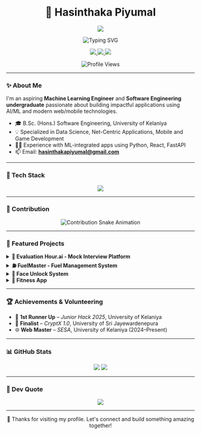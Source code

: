 <h1 align="center">🚀 Hasinthaka Piyumal</h1>
<p align="center">
  <img src="https://img.shields.io/badge/Hasinthaka%20Piyumal-%F0%9F%91%8BHello!-gradient?style=for-the-badge&logoColor=white&labelColor=black&color=gradient" />
</p>

<p align="center">
  <img src="https://readme-typing-svg.herokuapp.com?font=Fira+Code&size=24&pause=1000&color=36BCF7&center=true&vCenter=true&width=435&lines=Machine+Learning+Enthusiast;Full-Stack+Developer;Software+Engineering+Student;Problem+Solver" alt="Typing SVG" />
</p>

<p align="center">
  <a href="https://github.com/HasinthakaPiyumal" target="_blank">
    <img src="https://img.shields.io/badge/GitHub-Profile-black?style=for-the-badge&logo=github" />
  </a>
  <a href="https://linkedin.com/in/hasinthaka-piyumal" target="_blank">
    <img src="https://img.shields.io/badge/LinkedIn-Connect-blue?style=for-the-badge&logo=linkedin" />
  </a>
  <a href="http://www.hasinthaka.com" target="_blank">
    <img src="https://img.shields.io/badge/Website-Visit-4A90E2?style=for-the-badge&logo=About.me&logoColor=white" />
  </a>
</p>


<p align="center">
  <img src="https://komarev.com/ghpvc/?username=HasinthakaPiyumal&label=Profile+Views&color=0e75b6&style=flat-square" alt="Profile Views" />
</p>

---

### ✨ About Me

I'm an aspiring **Machine Learning Engineer** and **Software Engineering undergraduate** passionate about building impactful applications using AI/ML and modern web/mobile technologies.

- 🎓 B.Sc. (Hons.) Software Engineering, University of Kelaniya
- 💡 Specialized in Data Science, Net-Centric Applications, Mobile and Game Development  
- 👨‍💻 Experience with ML-integrated apps using Python, React, FastAPI  
- 📫 Email: **hasinthakapiyumal@gmail.com**

---

### 🚀 Tech Stack

<p align="center">
  <img src="https://skillicons.dev/icons?i=py,js,ts,java,kotlin,dart,sql,tensorflow,react,flutter,flask,fastapi,nodejs,nextjs,spring,docker,azure,mongodb,firebase,git" />
</p>

---
### 🐍 Contribution

<p align="center">
  <img src="https://raw.githubusercontent.com/HasinthakaPiyumal/snk/refs/heads/manual-run-output/only-svg/github-contribution-grid-snake.svg" alt="Contribution Snake Animation" />
</p>

---

### 📂 Featured Projects

<details>
<summary><strong>🤖 Evaluation Hour.ai - Mock Interview Platform</strong></summary>
<ul>
  <li>React, Tailwind, FastAPI, LangChain, Pinecone & MongoDB</li>
  <li>Voice chat, semantic search, personalized LLM feedback</li>
</ul>
</details>

<details>
<summary><strong>⛽ FuelMaster - Fuel Management System</strong></summary>
<ul>
  <li>Spring Boot, PostgreSQL, Flutter, React</li>
  <li>Vehicle quota via QR, pumper apps, OTP auth</li>
</ul>
</details>

<details>
<summary><strong>🚪 Face Unlock System</strong></summary>
<ul>
  <li>Flutter + TensorFlow Lite face recognition</li>
  <li>Fallback QR verification and auto-register</li>
</ul>
</details>

<details>
<summary><strong>💪 Fitness App</strong></summary>
<ul>
  <li>Flutter, Firebase, ZegoCloud, subscriptions</li>
  <li>Workout tracking, trainer calls, smartwatch sync</li>
</ul>
</details>

---

### 🏆 Achievements & Volunteering

- 🥇 **1st Runner Up** – *Junior Hack 2025*, University of Kelaniya  
- 🏅 **Finalist** – *CryptX 1.0*, University of Sri Jayewardenepura  
- 🌐 **Web Master** – *SESA*, University of Kelaniya (2024–Present)

---

### 📊 GitHub Stats

<p align="center">
  <img src="https://github-readme-stats.vercel.app/api?username=HasinthakaPiyumal&show_icons=true&theme=radical&hide_border=true&rank_icon=github" />
  <img src="https://github-readme-streak-stats.herokuapp.com/?user=HasinthakaPiyumal&theme=radical&hide_border=true" />
</p>

---

### 🧠 Dev Quote

<p align="center">
  <img src="https://quotes-github-readme.vercel.app/api?type=horizontal&theme=dark" />
</p>

---

<p align="center">
  🌟 Thanks for visiting my profile. Let's connect and build something amazing together!
</p>
